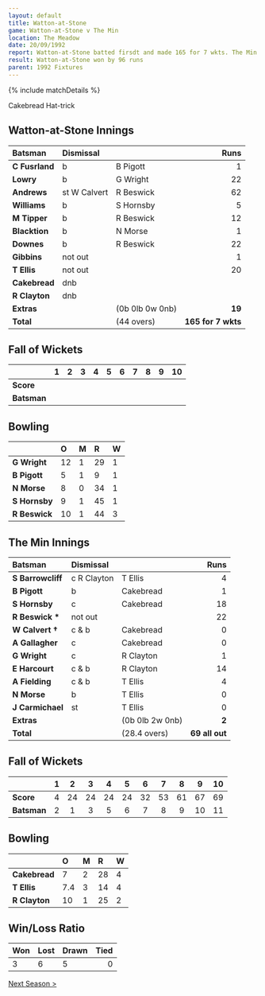 ```yaml
---
layout: default
title: Watton-at-Stone
game: Watton-at-Stone v The Min
location: The Meadow
date: 20/09/1992
report: Watton-at-Stone batted firsdt and made 165 for 7 wkts. The Min replied with 69 all out
result: Watton-at-Stone won by 96 runs
parent: 1992 Fixtures
---
```


{% include matchDetails %}

Cakebread Hat-trick

## Watton-at-Stone Innings

| Batsman | Dismissal |  | Runs |
|:---|:---|---|---:|
| **C Fusrland** | b | B Pigott | 1 |
| **Lowry** | b | G Wright | 22 |
| **Andrews** | st W Calvert | R Beswick | 62 |
| **Williams** | b | S Hornsby | 5 |
| **M Tipper** | b | R Beswick | 12 |
| **Blacktion** | b | N Morse | 1 |
| **Downes** | b | R Beswick | 22 |
| **Gibbins** | not out |  | 1 |
| **T Ellis** | not out |  | 20 |
| **Cakebread** | dnb |  |  |
| **R Clayton** | dnb |  |  |
| **Extras** | | (0b 0lb 0w 0nb) | **19** |
| **Total** | | (44 overs) | **165 for 7 wkts** |

## Fall of Wickets

| | 1 | 2 | 3 | 4 | 5 | 6 | 7 | 8 | 9 | 10 |
|---|:---:|:---:|:---:|:---:|:---:|:---:|:---:|:---:|:---:|:---:|
| **Score** |  |  |  |  |  |  |  |  |  |  |
| **Batsman** |  |  |  |  |  |  |  |  |  |  |

## Bowling

| | O | M | R | W |
|---|:---|:---|:---|:---|
| **G Wright** | 12 | 1 | 29 | 1 |
| **B Pigott** | 5 | 1 | 9 | 1 |
| **N Morse** | 8 | 0 | 34 | 1 |
| **S Hornsby** | 9 | 1 | 45 | 1 |
| **R Beswick** | 10 | 1 | 44 | 3 |

## The Min Innings

| Batsman | Dismissal |  | Runs |
|:---|:---|---|---:|
| **S Barrowcliff** | c R Clayton | T Ellis | 4 |
| **B Pigott** | b | Cakebread | 1 |
| **S Hornsby** | c | Cakebread | 18 |
| **R Beswick &#42;** | not out |  | 22 |
| **W Calvert &#8224;** | c & b | Cakebread | 0 |
| **A Gallagher** | c | Cakebread | 0 |
| **G Wright** | c | R Clayton | 1 |
| **E Harcourt** | c & b | R Clayton | 14 |
| **A Fielding** | c & b | T Ellis | 4 |
| **N Morse** | b | T Ellis | 0 |
| **J Carmichael** | st | T Ellis | 0 |
| **Extras** | | (0b 0lb 2w 0nb) | **2** |
| **Total** | | (28.4 overs) | **69 all out** |

## Fall of Wickets

| | 1 | 2 | 3 | 4 | 5 | 6 | 7 | 8 | 9 | 10 |
|---|:---:|:---:|:---:|:---:|:---:|:---:|:---:|:---:|:---:|:---:|
| **Score** | 4 | 24 | 24 | 24 | 24 | 32 | 53 | 61 | 67 | 69 |
| **Batsman** | 2 | 1 | 3 | 5 | 6 | 7 | 8 | 9 | 10 | 11 |

## Bowling

| | O | M | R | W |
|---|:---|:---|:---|:---|
| **Cakebread** | 7 | 2 | 28 | 4 |
| **T Ellis** | 7.4 | 3 | 14 | 4 |
| **R Clayton** | 10 | 1 | 25 | 2 |

## Win/Loss Ratio

| Won | Lost | Drawn | Tied |
|:---|:---|:---|---:|
| 3 | 6 | 5 | 0 |

[Next Season >](../1993)